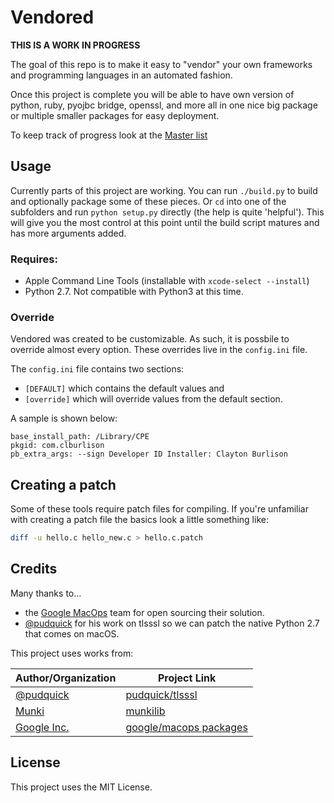 Vendored
===

**THIS IS A WORK IN PROGRESS**

The goal of this repo is to make it easy to "vendor" your own frameworks and programming languages in an automated fashion.

Once this project is complete you will be able to have own version of python, ruby, pyojbc bridge, openssl, and more all in one nice big package or multiple smaller packages for easy deployment.

To keep track of progress look at the [Master list](https://github.com/clburlison/vendored/issues/1)

## Usage

Currently parts of this project are working. You can run `./build.py` to build and optionally package some of these pieces. Or `cd` into one of the subfolders and run `python setup.py` directly (the help is quite 'helpful'). This will give you the most control at this point until the build script matures and has more arguments added.

### Requires:
* Apple Command Line Tools (installable with `xcode-select --install`)
* Python 2.7. Not compatible with Python3 at this time.

### Override
Vendored was created to be customizable. As such, it is possbile to override almost every option. These overrides live in the `config.ini` file.

The `config.ini` file contains two sections:
* `[DEFAULT]` which contains the default values and
* `[override]` which will override values from the default section.

A sample is shown below:

    base_install_path: /Library/CPE
    pkgid: com.clburlison
    pb_extra_args: --sign Developer ID Installer: Clayton Burlison

## Creating a patch
Some of these tools require patch files for compiling. If you're unfamiliar with creating a patch file the basics look a little something like:

```bash
diff -u hello.c hello_new.c > hello.c.patch
```

## Credits
Many thanks to...
* the [Google MacOps](https://github.com/google/macops/) team for open sourcing their solution.
* [@pudquick](https://github.com/pudquick) for his work on tlsssl so we can patch the native Python 2.7 that comes on macOS.

This project uses works from:

| Author/Organization  |  Project Link |
|----------------------|---------------|
[@pudquick](https://github.com/pudquick) | [pudquick/tlsssl](https://github.com/pudquick/tlsssl)
[Munki](https://github.com/munki) | [munkilib](https://github.com/munki/munki/blob/master/code/client/munkilib/)
[Google Inc.](https://github.com/google/macops) | [google/macops packages](https://github.com/google/macops/tree/master/packages)

## License

This project uses the MIT License.
